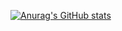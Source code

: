 [![Anurag's GitHub stats](https://github-readme-stats-crazyzhang666.vercel.app/api?username=CrazyZhang666)](https://github.com/anuraghazra/github-readme-stats)
